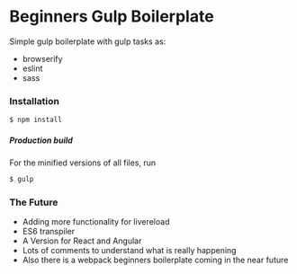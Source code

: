 # Beginners Gulp Boilerplate

Simple gulp boilerplate with gulp tasks as:

  - browserify
  - eslint
  - sass
  
### Installation


```sh
$ npm install
```

##### Production build
For the minified versions of all files, run
```sh
$ gulp
```

### The Future 
  - Adding more functionality for livereload
  - ES6 transpiler
  - A Version for React and Angular
  - Lots of comments to understand what is really happening
  - Also there is a webpack beginners boilerplate coming in the near future
